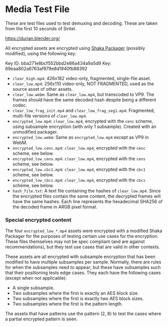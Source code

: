 # Media Test File

These are test files used to test demuxing and decoding.  These are taken from
the first 10 seconds of Sintel.

https://durian.blender.org/

All encrypted assets are encrypted using [Shaka Packager][] (possibly modified),
using the following key:

Key ID: bba271e8bcf552bbd2e86a434a9a5d9
Key: 69eaa802a6763af979e8d1940fb88392

[Shaka Packager]: https://github.com/google/shaka-packager

- `clear_high.mp4`: 426x182 video-only, fragmented, single-file asset.
- `clear_low.mp4`: 256x110 video-only, NOT FRAGMENTED, used as the source asset
  of other assets.
- `clear_low.webm`: Same as `clear_low.mp4`, but transcoded to VP9.  The frames
  should have the same decoded hash despite being a different codec.
- `clear_low_frag_init.mp4` and `clear_low_frag_seg1.mp4`: Fragmented,
  multi-file versions of `clear_low.mp4`.
- `encrypted_low.mp4`: `clear_low.mp4`, encrypted with the `cenc` scheme, using
  subsample encryption (with only 1 subsample).  Created with an unmodified
  packager.
- `encrypted_low.webm`: Same as `encrypted_low.mp4` except as VP9 in WebM.
- `encrypted_low.cenc.mp4`: `clear_low.mp4`, encrypted with the `cenc` scheme,
  see below.
- `encrypted_low_cens.mp4`: `clear_low.mp4`, encrypted with the `cens` scheme,
  see below.
- `encrypted_low.cbc1.mp4`: `clear_low.mp4`, encrypted with the `cbc1` scheme,
  see below.
- `encrypted_low_cbcs.mp4`: `clear_low.mp4`, encrypted with the `cbcs` scheme,
  see below.
- `hash_file.txt`: A text file containing the hashes of `clear_low.mp4`.  Since
  the encrypted files contain the same content, the decrypted frames will have
  the same hashes.  Each line represents the hexadecimal SHA256 of the decoded
  frame in ARGB pixel format.


### Special encrypted content

The four `encrypted_low_*.mp4` assets were encrypted with a modified Shaka
Packager for the purposes of testing certain use cases for the encryption.
These files themselves may not be spec compliant (and are against
recommendations), but they test use cases that are valid in other contexts.

These assets are all encrypted with subsample encryption that has been modified
to have multiple subsamples per sample.  Normally, there are rules for when
the subsamples need to appear; but these have subsamples such that their
positioning tests edge cases.  They each have the following cases (except when
not applicable):
- A single subsample.
- Two subsamples where the first is exactly an AES block size.
- Two subsamples where the first is exactly two AES block sizes.
- Two subsamples where the first is the pattern length.

The assets that have patterns use the pattern (2, 8) to test the cases where a
partial encrypted pattern is seen.
